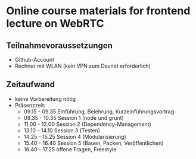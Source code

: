# Online course materials for frontend lecture on WebRTC

## Teilnahmevoraussetzungen

- Github-Account
- Rechner mit WLAN (kein VPN zum Devnet erforderlich)

## Zeitaufwand

- keine Vorbereitung nötig
- Präsenzzeit:
  - 09.15 - 09.35 Einführung, Belehrung, Kurzeinführungsvortrag
  - 09.35 - 10.35 Session 1 (node und grunt)
  - 11.00 - 12.00 Session 2 (Dependency-Management)
  - 13.10 - 14.10 Session 3 (Testen)
  - 14.25 - 15.25 Session 4 (Modularisierung)
  - 15.40 - 16.40 Session 5 (Bauen, Packen, Veröffentlichen)
  - 16.40 - 17.25 offene Fragen, Freestyle
